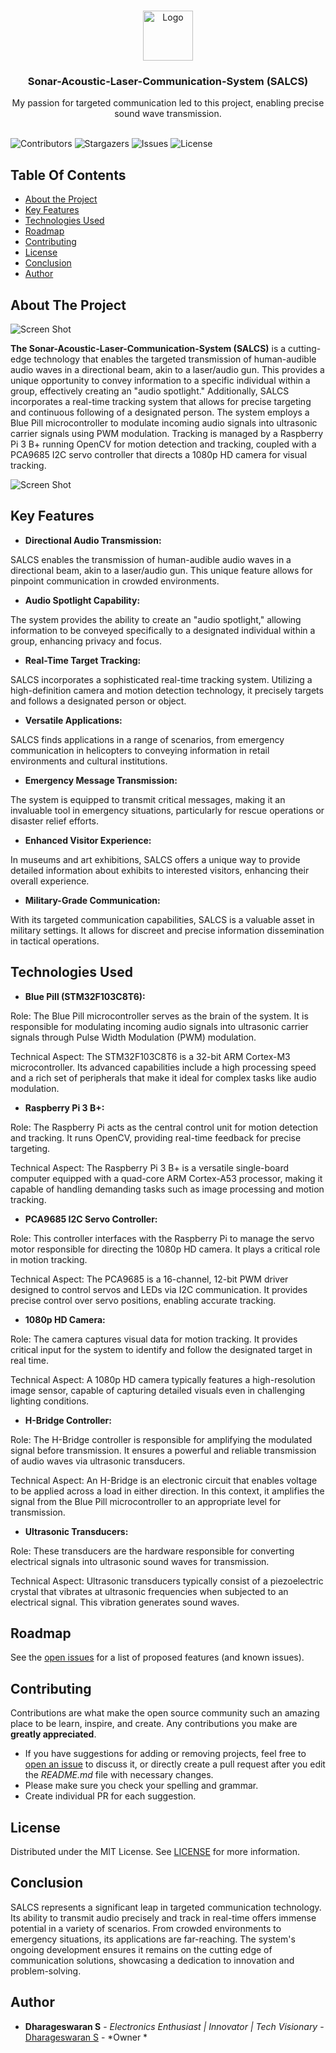<br/>
<p align="center">
  <a href="https://github.com/dhamuvkl/SALCS--Sonar-Acoustic-Laser-Communication-System">
    <img src="https://cdn4.iconfinder.com/data/icons/logos-and-brands/512/273_Readme_logo-512.png" alt="Logo" width="80" height="80">
  </a>

  <h3 align="center">Sonar-Acoustic-Laser-Communication-System (SALCS)</h3>

  <p align="center">
    My passion for targeted communication led to this project, enabling precise sound wave transmission.
    <br/>
    <br/>
  </p>
</p>

![Contributors](https://img.shields.io/github/contributors/dhamuvkl/SALCS--Sonar-Acoustic-Laser-Communication-System?color=dark-green) ![Stargazers](https://img.shields.io/github/stars/dhamuvkl/SALCS--Sonar-Acoustic-Laser-Communication-System?style=social) ![Issues](https://img.shields.io/github/issues/dhamuvkl/SALCS--Sonar-Acoustic-Laser-Communication-System) ![License](https://img.shields.io/github/license/dhamuvkl/SALCS--Sonar-Acoustic-Laser-Communication-System) 

## Table Of Contents

* [About the Project](#about-the-project)
* [Key Features](#key-features)
* [Technologies Used](#technologies-used)
* [Roadmap](#roadmap)
* [Contributing](#contributing)
* [License](#license)
* [Conclusion](#conclusion)
* [Author](#author)
## About The Project

![Screen Shot](https://dharageshtech.files.wordpress.com/2023/09/1614227164993-1.jpg)

**The Sonar-Acoustic-Laser-Communication-System (SALCS)** is a cutting-edge technology that enables the targeted transmission of human-audible audio waves in a directional beam, akin to a laser/audio gun. This provides a unique opportunity to convey information to a specific individual within a group, effectively creating an "audio spotlight." Additionally, SALCS incorporates a real-time tracking system that allows for precise targeting and continuous following of a designated person. The system employs a Blue Pill microcontroller to modulate incoming audio signals into ultrasonic carrier signals using PWM modulation. Tracking is managed by a Raspberry Pi 3 B+ running OpenCV for motion detection and tracking, coupled with a PCA9685 I2C servo controller that directs a 1080p HD camera for visual tracking.



![Screen Shot](https://dharageshtech.files.wordpress.com/2023/09/vid_20210117_155151.gif)
## Key Features

* **Directional Audio Transmission:**

SALCS enables the transmission of human-audible audio waves in a directional beam, akin to a laser/audio gun. This unique feature allows for pinpoint communication in crowded environments.

* **Audio Spotlight Capability:**

The system provides the ability to create an "audio spotlight," allowing information to be conveyed specifically to a designated individual within a group, enhancing privacy and focus.

* **Real-Time Target Tracking:**

SALCS incorporates a sophisticated real-time tracking system. Utilizing a high-definition camera and motion detection technology, it precisely targets and follows a designated person or object.

* **Versatile Applications:**

SALCS finds applications in a range of scenarios, from emergency communication in helicopters to conveying information in retail environments and cultural institutions.

* **Emergency Message Transmission:**

The system is equipped to transmit critical messages, making it an invaluable tool in emergency situations, particularly for rescue operations or disaster relief efforts.

* **Enhanced Visitor Experience:**

In museums and art exhibitions, SALCS offers a unique way to provide detailed information about exhibits to interested visitors, enhancing their overall experience.

* **Military-Grade Communication:**

With its targeted communication capabilities, SALCS is a valuable asset in military settings. It allows for discreet and precise information dissemination in tactical operations.

## Technologies Used

* **Blue Pill (STM32F103C8T6):**

Role: The Blue Pill microcontroller serves as the brain of the system. It is responsible for modulating incoming audio signals into ultrasonic carrier signals through Pulse Width Modulation (PWM) modulation.  

Technical Aspect: The STM32F103C8T6 is a 32-bit ARM Cortex-M3 microcontroller. Its advanced capabilities include a high processing speed and a rich set of peripherals that make it ideal for complex tasks like audio modulation.

* **Raspberry Pi 3 B+:**

Role: The Raspberry Pi acts as the central control unit for motion detection and tracking. It runs OpenCV, providing real-time feedback for precise targeting.  

Technical Aspect: The Raspberry Pi 3 B+ is a versatile single-board computer equipped with a quad-core ARM Cortex-A53 processor, making it capable of handling demanding tasks such as image processing and motion tracking.

* **PCA9685 I2C Servo Controller:**

Role: This controller interfaces with the Raspberry Pi to manage the servo motor responsible for directing the 1080p HD camera. It plays a critical role in motion tracking.  

Technical Aspect: The PCA9685 is a 16-channel, 12-bit PWM driver designed to control servos and LEDs via I2C communication. It provides precise control over servo positions, enabling accurate tracking.

* **1080p HD Camera:**

Role: The camera captures visual data for motion tracking. It provides critical input for the system to identify and follow the designated target in real time.  

Technical Aspect: A 1080p HD camera typically features a high-resolution image sensor, capable of capturing detailed visuals even in challenging lighting conditions.

* **H-Bridge Controller:**

Role: The H-Bridge controller is responsible for amplifying the modulated signal before transmission. It ensures a powerful and reliable transmission of audio waves via ultrasonic transducers.  

Technical Aspect: An H-Bridge is an electronic circuit that enables voltage to be applied across a load in either direction. In this context, it amplifies the signal from the Blue Pill microcontroller to an appropriate level for transmission.

* **Ultrasonic Transducers:**

Role: These transducers are the hardware responsible for converting electrical signals into ultrasonic sound waves for transmission.  

Technical Aspect: Ultrasonic transducers typically consist of a piezoelectric crystal that vibrates at ultrasonic frequencies when subjected to an electrical signal. This vibration generates sound waves.




## Roadmap

See the [open issues](https://github.com/dhamuvkl/SALCS--Sonar-Acoustic-Laser-Communication-System/issues) for a list of proposed features (and known issues).

## Contributing

Contributions are what make the open source community such an amazing place to be learn, inspire, and create. Any contributions you make are **greatly appreciated**.
* If you have suggestions for adding or removing projects, feel free to [open an issue](https://github.com/dhamuvkl/SALCS--Sonar-Acoustic-Laser-Communication-System/issues/new) to discuss it, or directly create a pull request after you edit the *README.md* file with necessary changes.
* Please make sure you check your spelling and grammar.
* Create individual PR for each suggestion.



## License

Distributed under the MIT License. See [LICENSE](https://github.com/dhamuvkl/SALCS--Sonar-Acoustic-Laser-Communication-System/blob/main/LICENSE.md) for more information.


## Conclusion 

SALCS represents a significant leap in targeted communication technology. Its ability to transmit audio precisely and track in real-time offers immense potential in a variety of scenarios. From crowded environments to emergency situations, its applications are far-reaching. The system's ongoing development ensures it remains on the cutting edge of communication solutions, showcasing a dedication to innovation and problem-solving.

## Author

* **Dharageswaran S** - *Electronics Enthusiast | Innovator | Tech Visionary* - [Dharageswaran S](https://github.com/DhamuVkl/) - *Owner *


